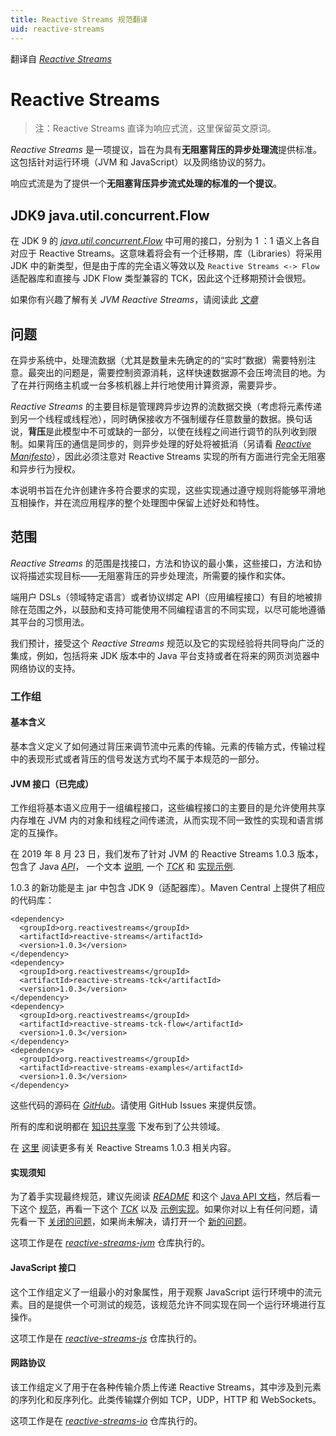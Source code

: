 ```yaml
---
title: Reactive Streams 规范翻译
uid: reactive-streams
---
```


翻译自 [*Reactive Streams*](https://www.reactive-streams.org/)

# Reactive Streams

> 注：Reactive Streams 直译为响应式流，这里保留英文原词。

*Reactive Streams* 是一项提议，旨在为具有**无阻塞背压的异步处理流**提供标准。这包括针对运行环境（JVM 和 JavaScript）以及网络协议的努力。

响应式流是为了提供一个**无阻塞背压异步流式处理的标准的一个提议**。



## JDK9 java.util.concurrent.Flow

在 JDK 9 的 [*java.util.concurrent.Flow*](https://docs.oracle.com/javase/9/docs/api/java/util/concurrent/Flow.html) 中可用的接口，分别为 1 ：1 语义上各自对应于 Reactive Streams。这意味着将会有一个迁移期，库（Libraries）将采用 JDK 中的新类型，但是由于库的完全语义等效以及 `Reactive Streams <-> Flow` 适配器库和直接与 JDK Flow 类型兼容的 TCK，因此这个迁移期预计会很短。

如果你有兴趣了解有关 *JVM Reactive Streams*，请阅读此 [*文章*](https://github.com/reactive-streams/reactive-streams-jvm/blob/v1.0.3/README.md)



## 问题

在异步系统中，处理流数据（尤其是数量未先确定的的“实时”数据）需要特别注意。最突出的问题是，需要控制资源消耗，这样快速数据源不会压垮流目的地。为了在并行网络主机或一台多核机器上并行地使用计算资源，需要异步。

*Reactive Streams* 的主要目标是管理跨异步边界的流数据交换（考虑将元素传递到另一个线程或线程池），同时确保接收方不强制缓存任意数量的数据。换句话说，**背压**是此模型中不可或缺的一部分，以使在线程之间进行调节的队列收到限制。如果背压的通信是同步的，则异步处理的好处将被抵消（另请看  [*Reactive Manifesto*](http://reactivemanifesto.org/)），因此必须注意对 Reactive Streams 实现的所有方面进行完全无阻塞和异步行为授权。

本说明书旨在允许创建许多符合要求的实现，这些实现通过遵守规则将能够平滑地互相操作，并在流应用程序的整个处理图中保留上述好处和特性。



## 范围

*Reactive Streams* 的范围是找接口，方法和协议的最小集，这些接口，方法和协议将描述实现目标——无阻塞背压的异步处理流，所需要的操作和实体。

端用户 DSLs（领域特定语言）或者协议绑定 API（应用编程接口）有目的地被排除在范围之外，以鼓励和支持可能使用不同编程语言的不同实现，以尽可能地遵循其平台的习惯用法。

我们预计，接受这个 *Reactive Streams* 规范以及它的实现经验将共同导向广泛的集成，例如，包括将来 JDK 版本中的 Java 平台支持或者在将来的网页浏览器中网络协议的支持。

### 工作组

#### 基本含义

基本含义定义了如何通过背压来调节流中元素的传输。元素的传输方式，传输过程中的表现形式或者背压的信号发送方式均不属于本规范的一部分。

#### JVM 接口（已完成）

工作组将基本语义应用于一组编程接口，这些编程接口的主要目的是允许使用共享内存堆在 JVM 内的对象和线程之间传递流，从而实现不同一致性的实现和语言绑定的互操作。

在 2019 年 8 月 23 日，我们发布了针对 JVM 的 Reactive Streams 1.0.3 版本，包含了 Java [*API*](https://www.reactive-streams.org/reactive-streams-1.0.3-javadoc)， 一个文本 [说明](https://github.com/reactive-streams/reactive-streams-jvm/blob/v1.0.3/README.md#specification), 一个 [*TCK*](https://www.reactive-streams.org/reactive-streams-tck-1.0.3-javadoc) 和 [实现示例](https://www.reactive-streams.org/reactive-streams-examples-1.0.3-javadoc).

1.0.3 的新功能是主 jar 中包含 JDK 9（适配器库）。Maven Central 上提供了相应的代码库：

```
<dependency>
  <groupId>org.reactivestreams</groupId>
  <artifactId>reactive-streams</artifactId>
  <version>1.0.3</version>
</dependency>
<dependency>
  <groupId>org.reactivestreams</groupId>
  <artifactId>reactive-streams-tck</artifactId>
  <version>1.0.3</version>
</dependency>
<dependency>
  <groupId>org.reactivestreams</groupId>
  <artifactId>reactive-streams-tck-flow</artifactId>
  <version>1.0.3</version>
</dependency>
<dependency>
  <groupId>org.reactivestreams</groupId>
  <artifactId>reactive-streams-examples</artifactId>
  <version>1.0.3</version>
</dependency>
```

这些代码的源码在 [*GitHub*](https://github.com/reactive-streams/reactive-streams-jvm/tree/v1.0.3)。请使用 GitHub Issues 来提供反馈。

所有的库和说明都在 [知识共享零](http://creativecommons.org/publicdomain/zero/1.0) 下发布到了公共领域。

在 [这里](https://www.reactive-streams.org/announce-1.0.3) 阅读更多有关 Reactive Streams 1.0.3 相关内容。

#### 实现须知

为了着手实现最终规范，建议先阅读 [*README*](https://github.com/reactive-streams/reactive-streams-jvm/blob/v1.0.3/README.md) 和这个 [Java API 文档](https://www.reactive-streams.org/reactive-streams-1.0.3-javadoc)，然后看一下这个 [规范](https://github.com/reactive-streams/reactive-streams-jvm/blob/v1.0.3/README.md#specification)，再看一下这个 [*TCK*](https://github.com/reactive-streams/reactive-streams-jvm/tree/v1.0.3/tck) 以及 [示例实现](https://github.com/reactive-streams/reactive-streams-jvm/tree/v1.0.3/examples/src/main/java/org/reactivestreams/example/unicast)。如果你对以上有任何问题，请先看一下 [关闭的问题](https://github.com/reactive-streams/reactive-streams-jvm/issues?page=1&state=closed)，如果尚未解决，请打开一个 [新的问题](https://github.com/reactive-streams/reactive-streams-jvm/issues/new)。

这项工作是在 [*reactive-streams-jvm*](https://github.com/reactive-streams/reactive-streams-jvm/) 仓库执行的。

#### JavaScript 接口

这个工作组定义了一组最小的对象属性，用于观察 JavaScript 运行环境中的流元素。目的是提供一个可测试的规范，该规范允许不同实现在同一个运行环境进行互操作。

这项工作是在 [*reactive-streams-js*](https://github.com/reactive-streams/reactive-streams-js/) 仓库执行的。

#### 网路协议

该工作组定义了用于在各种传输介质上传递 Reactive Streams，其中涉及到元素的序列化和反序列化。此类传输媒介例如 TCP，UDP，HTTP 和 WebSockets。

这项工作是在 [*reactive-streams-io*](https://github.com/reactive-streams/reactive-streams-io/) 仓库执行的。



